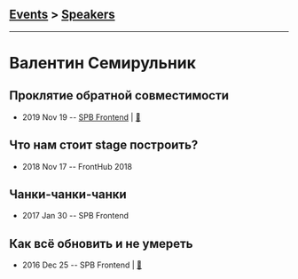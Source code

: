 ## [Events](../README.md) > [Speakers](../speakers.md)
---

# Валентин Семирульник

## Проклятие обратной совместимости
- 2019 Nov 19 -- [SPB Frontend](https://youtu.be/wH9LmO8sWYc?t=2047)  | [:notebook:](https://drive.google.com/file/d/1IZDVY6p3bDxSeCTEfoVO9AZ5A1YmxPcO/view)  
## Что нам стоит stage построить?
- 2018 Nov 17 -- FrontHub 2018    
## Чанки-чанки-чанки
- 2017 Jan 30 -- SPB Frontend    
## Как всё обновить и не умереть
- 2016 Dec 25 -- SPB Frontend  | [:notebook:](http://7rulnik-how-to-upgrade-talk.surge.sh/assets/player/KeynoteDHTMLPlayer.html#0)  
